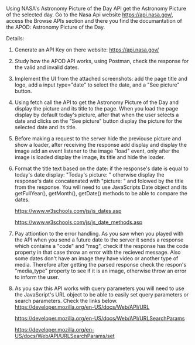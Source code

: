 Using NASA's Astronomy Picture of the Day API get the Astronomy Picture of the selected day.
Go to the Nasa Api website https://api.nasa.gov/, access the Browse APIs section and there you find the documantation of the APOD: Astronomy Picture of the Day.

Details: 
1. Generate an API Key on there website: https://api.nasa.gov/

2. Study how the APOD API works, using Postman, check the response for the valid and invalid dates.

3. Implement the UI from the attached screenshots: add the page title and logo, add a input type="date" to select the date, and a "See picture" button.

3. Using fetch call the API to get the Astronomy Picture of the Day and display the picture and its title to the page. When you load the page display by default today's picture, after that when the user selects a date and clicks on the "See picture" button display the picture for the selected date and its title.

4. Before making a request to the server hide the previouse picture and show a loader, after receiving the response add display and display the image add an event listener to the image "load" event, only after the image is loaded display the image, its title and hide the loader.

5. Format the title text based on the date: if the response's date is equal to today's date display: "Today's picture: " otherwise display the response's date concatenated with "picture: " and folowed by the title from the response. You will need to use JavaScripts Date object and its getFullYear(), getMonth(), getDate() methods to be able to compare the dates.

    https://www.w3schools.com/js/js_dates.asp
    
    https://www.w3schools.com/js/js_date_methods.asp


6. Pay attiontion to the error handling. As you saw when you played with the API when you send a future date to the server it sends a response which contains a "code" and "msg", check if the response has the code property in that case throw an error with the recieved message. Also some dates don't have an image they have video or another type of media. Therefore after getting the parsed response check the respon's "media_type" property to see if it is an image, otherwise throw an error to inform the user. 

7. As you saw this API works with query parameters you will need to use the JavaScript's URL object to be able to easily set query parameters or search parameters. Check the links below.
    https://developer.mozilla.org/en-US/docs/Web/API/URL
    
    https://developer.mozilla.org/en-US/docs/Web/API/URLSearchParams
    
    https://developer.mozilla.org/en-US/docs/Web/API/URLSearchParams/set

